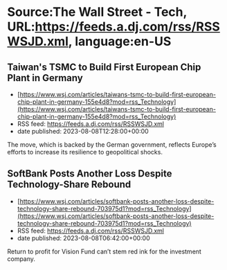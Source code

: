 # Source:The Wall Street - Tech, URL:https://feeds.a.dj.com/rss/RSSWSJD.xml, language:en-US

## Taiwan's TSMC to Build First European Chip Plant in Germany
 - [https://www.wsj.com/articles/taiwans-tsmc-to-build-first-european-chip-plant-in-germany-155e4d8?mod=rss_Technology](https://www.wsj.com/articles/taiwans-tsmc-to-build-first-european-chip-plant-in-germany-155e4d8?mod=rss_Technology)
 - RSS feed: https://feeds.a.dj.com/rss/RSSWSJD.xml
 - date published: 2023-08-08T12:28:00+00:00

The move, which is backed by the German government, reflects Europe’s efforts to increase its resilience to geopolitical shocks.

## SoftBank Posts Another Loss Despite Technology-Share Rebound
 - [https://www.wsj.com/articles/softbank-posts-another-loss-despite-technology-share-rebound-703975d1?mod=rss_Technology](https://www.wsj.com/articles/softbank-posts-another-loss-despite-technology-share-rebound-703975d1?mod=rss_Technology)
 - RSS feed: https://feeds.a.dj.com/rss/RSSWSJD.xml
 - date published: 2023-08-08T06:42:00+00:00

Return to profit for Vision Fund can’t stem red ink for the investment company.

